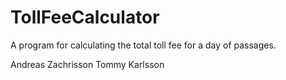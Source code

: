 # TollFeeCalculator
A program for calculating the total toll fee for a day of passages.

Andreas Zachrisson
Tommy Karlsson
